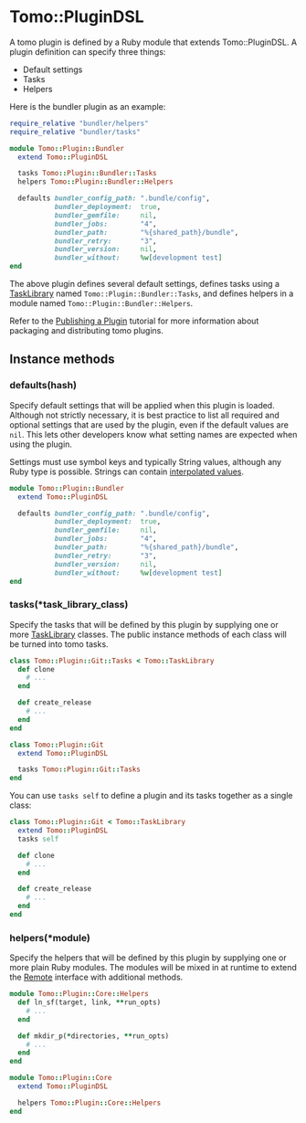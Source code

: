 # Tomo::PluginDSL

A tomo plugin is defined by a Ruby module that extends Tomo::PluginDSL. A plugin definition can specify three things:

- Default settings
- Tasks
- Helpers

Here is the bundler plugin as an example:

```ruby
require_relative "bundler/helpers"
require_relative "bundler/tasks"

module Tomo::Plugin::Bundler
  extend Tomo::PluginDSL

  tasks Tomo::Plugin::Bundler::Tasks
  helpers Tomo::Plugin::Bundler::Helpers

  defaults bundler_config_path: ".bundle/config",
           bundler_deployment:  true,
           bundler_gemfile:     nil,
           bundler_jobs:        "4",
           bundler_path:        "%{shared_path}/bundle",
           bundler_retry:       "3",
           bundler_version:     nil,
           bundler_without:     %w[development test]
end
```

The above plugin defines several default settings, defines tasks using a [TaskLibrary](TaskLibrary.md) named `Tomo::Plugin::Bundler::Tasks`, and defines helpers in a module named `Tomo::Plugin::Bundler::Helpers`.

Refer to the [Publishing a Plugin](../tutorials/publishing-a-plugin.md) tutorial for more information about packaging and distributing tomo plugins.

## Instance methods

### defaults(hash)

Specify default settings that will be applied when this plugin is loaded. Although not strictly necessary, it is best practice to list all required and optional settings that are used by the plugin, even if the default values are `nil`. This lets other developers know what setting names are expected when using the plugin.

Settings must use symbol keys and typically String values, although any Ruby type is possible. Strings can contain [interpolated values](../configuration.md#interpolation).

```ruby
module Tomo::Plugin::Bundler
  extend Tomo::PluginDSL

  defaults bundler_config_path: ".bundle/config",
           bundler_deployment:  true,
           bundler_gemfile:     nil,
           bundler_jobs:        "4",
           bundler_path:        "%{shared_path}/bundle",
           bundler_retry:       "3",
           bundler_version:     nil,
           bundler_without:     %w[development test]
end
```

### tasks(\*task_library_class)

Specify the tasks that will be defined by this plugin by supplying one or more [TaskLibrary](TaskLibrary.md) classes. The public instance methods of each class will be turned into tomo tasks.

```ruby
class Tomo::Plugin::Git::Tasks < Tomo::TaskLibrary
  def clone
    # ...
  end

  def create_release
    # ...
  end
end

class Tomo::Plugin::Git
  extend Tomo::PluginDSL

  tasks Tomo::Plugin::Git::Tasks
end
```

You can use `tasks self` to define a plugin and its tasks together as a single class:

```ruby
class Tomo::Plugin::Git < Tomo::TaskLibrary
  extend Tomo::PluginDSL
  tasks self

  def clone
    # ...
  end

  def create_release
    # ...
  end
end
```

### helpers(\*module)

Specify the helpers that will be defined by this plugin by supplying one or more plain Ruby modules. The modules will be mixed in at runtime to extend the [Remote](Remote.md) interface with additional methods.

```ruby
module Tomo::Plugin::Core::Helpers
  def ln_sf(target, link, **run_opts)
    # ...
  end

  def mkdir_p(*directories, **run_opts)
    # ...
  end
end

module Tomo::Plugin::Core
  extend Tomo::PluginDSL

  helpers Tomo::Plugin::Core::Helpers
end
```
